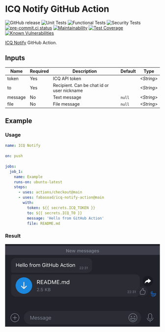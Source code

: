 # ICQ Notify GitHub Action

![GitHub release](https://img.shields.io/github/v/release/fabasoad/icq-notify-action?include_prereleases)
![Unit Tests](https://github.com/fabasoad/icq-notify-action/workflows/Unit%20Tests/badge.svg)
![Functional Tests](https://github.com/fabasoad/icq-notify-action/workflows/Functional%20Tests/badge.svg)
![Security Tests](https://github.com/fabasoad/icq-notify-action/workflows/Security%20Tests/badge.svg)
[![pre-commit.ci status](https://results.pre-commit.ci/badge/github/fabasoad/icq-notify-action/main.svg)](https://results.pre-commit.ci/latest/github/fabasoad/icq-notify-action/main)
[![Maintainability](https://api.codeclimate.com/v1/badges/1827148121eb4f330c1b/maintainability)](https://codeclimate.com/github/fabasoad/icq-notify-action/maintainability)
[![Test Coverage](https://api.codeclimate.com/v1/badges/1827148121eb4f330c1b/test_coverage)](https://codeclimate.com/github/fabasoad/icq-notify-action/test_coverage)
[![Known Vulnerabilities](https://snyk.io/test/github/fabasoad/icq-notify-action/badge.svg?targetFile=package.json)](https://snyk.io/test/github/fabasoad/icq-notify-action?targetFile=package.json)

[ICQ Notify](https://github.com/fabasoad/icq-notify-action) GitHub Action.

## Inputs

<!-- markdownlint-disable MD013 -->
| Name    | Required | Description                                | Default | Type             |
|---------|----------|--------------------------------------------|---------|------------------|
| token   | Yes      | ICQ API token                              |         | _&lt;String&gt;_ |
| to      | Yes      | Recipient. Can be chat id or user nickname |         | _&lt;String&gt;_ |
| message | No       | Text message                               | `null`  | _&lt;String&gt;_ |
| file    | No       | File message                               | `null`  | _&lt;String&gt;_ |
<!-- markdownlint-enable MD013 -->

## Example

### Usage

```yaml
name: ICQ Notify

on: push

jobs:
  job_1:
    name: Example
    runs-on: ubuntu-latest
    steps:
      - uses: actions/checkout@main
      - uses: fabasoad/icq-notify-action@main
        with:
          token: ${{ secrets.ICQ_TOKEN }}
          to: ${{ secrets.ICQ_TO }}
          message: 'Hello from GitHub Action'
          file: README.md
```

### Result

![Result](screenshot.png)
